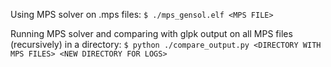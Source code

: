 Using MPS solver on .mps files:
``` $ ./mps_gensol.elf <MPS FILE> ```

Running MPS solver and comparing with glpk output on all MPS files (recursively) in a directory:
``` $ python ./compare_output.py <DIRECTORY WITH MPS FILES> <NEW DIRECTORY FOR LOGS> ```
